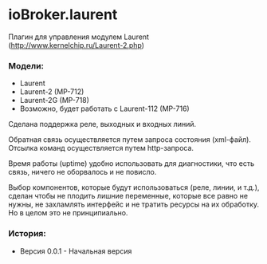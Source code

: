 # ioBroker.laurent
Плагин для управления модулем Laurent (http://www.kernelchip.ru/Laurent-2.php)

### Модели:
- Laurent
- Laurent-2 (MP-712)
- Laurent-2G (MP-718)
- Возможно, будет работать с Laurent-112 (MP-716)

Сделана поддержка реле, выходных и входных линий.

Обратная связь осуществляется путем запроса состояния (xml-файл).
Отсылка команд осуществляется путем http-запроса.

Время работы (uptime) удобно использовать для диагностики, что есть связь, ничего не оборвалось и не повисло.

Выбор компонентов, которые будут использоваться (реле, линии, и т.д.), сделан чтобы не плодить лишние переменные, которые все равно не нужны, не захламлять интерфейс и не тратить ресурсы на их обработку. Но в целом это не принципиально.

### История:
- Версия 0.0.1 - Начальная версия